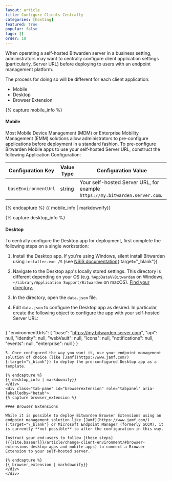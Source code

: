 ```yaml
---
layout: article
title: Configure Clients Centrally
categories: [hosting]
featured: true
popular: false
tags: []
order: 10
---
```


When operating a self-hosted Bitwarden server in a business setting, administrators may want to centrally configure client application settings (particularly, Server URL) before deploying to users with an endpoint management platform.

The process for doing so will be different for each client application:

<ul class="nav nav-tabs" id="myTab" role="tablist">
  <li class="nav-item" role="presentation">
    <a class="nav-link active" id="mobtab" data-target="#mobile" role="tab" aria-controls="mobile" aria-selected="false">Mobile</a>
  </li>
  <li class="nav-item" role="presentation">
    <a class="nav-link" id="desktab" data-target="#desktop" role="tab" aria-controls="desktop" aria-selected="false">Desktop</a>
  </li>
  <li class="nav-item" role="presentation">
    <a class="nav-link" id="betab" data-target="#browserextension" role="tab" aria-controls="browserextension" aria-selected="false">Browser Extension</a>
  </li>
</ul>
<div class="tab-content" id="clientsContent">
  <div class="tab-pane show active" id="mobile" role="tabpanel" aria-labelledby="mobtab">
{% capture mobile_info %}

#### Mobile

Most Mobile Device Management (MDM) or Enterprise Mobility Management (EMM) solutions allow administrators to pre-configure applications before deployment in a standard fashion. To pre-configure Bitwarden Mobile apps to use your self-hosted Server URL, construct the following Application Configuration:

|Configuration Key|Value Type|Configuration Value|
|-----------------|----------|-------------------|
|`baseEnvironmentUrl`|string|Your self-hosted Server URL, for example `https://my.bitwarden.server.com`.|

{% endcapture %}
{{ mobile_info | markdownify}}
  </div>
  <div class="tab-pane" id="desktop" role="tabpanel" aria-labelledby="desktab">
{% capture desktop_info %}

#### Desktop

To centrally configure the  Desktop app for deployment, first complete the following steps on a single workstation:

1. Install the Desktop app. If you're using Windows, silent install Bitwarden using `installer.exe /S` (see [NSIS documentation](https://nsis.sourceforge.io/Docs/Chapter4.html#silent){:target="\_blank"}).
2. Navigate to the Desktop app's locally stored settings. This directory is different depending on your OS (e.g. `%AppData%\Bitwarden` on Windows, `~/Library/Application Support/Bitwarden` on macOS). [Find your directory.]({{site.baseurl}}/article/data-storage/)
3. In the directory, open the `data.json` file.
4. Edit `data.json` to configure the Desktop app as desired. In particular, create the following object to configure the app with your self-hosted Server URL:

   ```
 }
    "environmentUrls": {
 		     "base": "https://my.bitwarden.server.com",
 		     "api": null,
 		     "identity": null,
 		     "webVault": null,
 		     "icons": null,
 		     "notifications": null,
 		     "events": null,
 		     "enterprise": null
 	  }
}
   ```
5. Once configured the way you want it, use your endpoint management solution of choice (like [Jamf](https://www.jamf.com/){:target="\_blank"}) to deploy the pre-configured Desktop app as a template.

{% endcapture %}
{{ desktop_info | markdownify}}
  </div>
  <div class="tab-pane" id="browserextension" role="tabpanel" aria-labelledby="betab">
{% capture browser_extension %}

#### Browser Extensions

While it is possible to deploy Bitwarden Browser Extensions using an endpoint management solution like [Jamf](https://www.jamf.com/){:target="\_blank"} or Microsoft Endpoint Manager (formerly SCCM), it is currently **not possible** to alter the configuration in this way.

Instruct your end-users to follow [these steps]({{site.baseurl}}/article/change-client-environment/#browser-extensions-desktop-apps-and-mobile-apps) to connect a Browser Extension to your self-hosted server.

{% endcapture %}
{{ browser_extension | markdownify}}
  </div>
</div>
